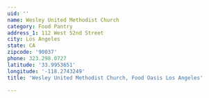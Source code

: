 ```yaml
---
uid: ''
name: Wesley United Methodist Church
category: Food Pantry
address_1: 112 West 52nd Street
city: Los Angeles
state: CA
zipcode: '90037'
phone: 323.298.0727
latitude: '33.9953651'
longitude: '-118.2743249'
title: 'Wesley United Methodist Church, Food Oasis Los Angeles'

---
```

